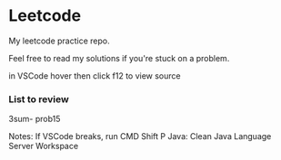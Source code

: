 # Leetcode

My leetcode practice repo.

Feel free to read my solutions if you're stuck on a problem.

in VSCode hover then click f12 to view source

### List to review
3sum- prob15

Notes:
If VSCode breaks, run CMD Shift P Java: Clean Java Language Server Workspace
